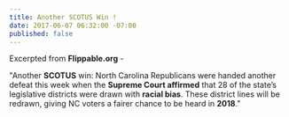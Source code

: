 ```yaml
---
title: Another SCOTUS Win !
date: 2017-06-07 06:32:00 -07:00
published: false
---
```


Excerpted from **Flippable.org** - 

"Another **SCOTUS** win: North Carolina Republicans were handed another defeat this week when the **Supreme Court affirmed** that 28 of the state’s legislative districts were drawn with **racial bias**. These district lines will be redrawn, giving NC voters a fairer chance to be heard in **2018**."